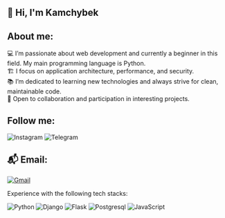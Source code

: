 ## 👋 Hi, I'm Kamchybek

## About me:

💻 I’m passionate about web development and currently a beginner in this field. My main programming language is Python.<br/>
🏗️ I focus on application architecture, performance, and security.<br/>
📚 I’m dedicated to learning new technologies and always strive for clean, maintainable code.<br/>
🤝 Open to collaboration and participation in interesting projects.<br/>

## Follow me:
![Instagram](https://img.shields.io/badge/-Instagram-090909?style=for-the-badge&logo=Instagram&logoColor=B4068E)
![Telegram](https://img.shields.io/badge/-telegram-090909?style=for-the-badge&logo=telegram&logoColor=27A0D9)

## 📬 Email:
[![Gmail](https://img.shields.io/static/v1?label=gmail&message=kamchy2501@gmail.com&color=red&style=for-the-badge&logo=gmail&logoColor=white)](mailto:kamchy2501@gmail.com)



Experience with the following tech stacks:

![Python](https://img.shields.io/badge/-python-ffffff?style=for-the-badge&logo=python)
![Django](https://img.shields.io/badge/-Djangо-0C4B33?style=for-the-badge&logo=django)
![Flask](https://img.shields.io/badge/-Flask-ffffff?style=for-the-badge&logo=flask)
![Postgresql](https://img.shields.io/badge/-Postgresql-50b0f0?style=for-the-badge&logo=postgresql&logoColor=ffffff)
![JavaScript](https://img.shields.io/badge/-JavaScript-0C4B33?style=for-the-badge&logo=javascript)

